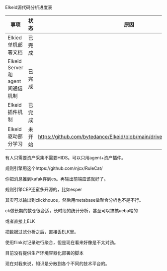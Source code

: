 Elkeid源代码分析进度表

| 事项                           | 状态   | 原因                                                         |
| ------------------------------ | ------ | ------------------------------------------------------------ |
| Elkied单机部署文档             | 已完成 |                                                              |
| Elkeid Server和agent间通信机制 | 已完成 |                                                              |
| Elkeid 插件机制                | 已完成 |                                                              |
| Elkeid 驱动部分学习            | 未开始 | https://github.com/bytedance/Elkeid/blob/main/driver/LKM/src/trace_buffer.c |



有人只需要资产采集不需要HIDS。可以只用agent+资产插件。



规则引擎用这个https://github.com/njcx/RuleCat/

你把消息推到kafak存到es。再输出前端应该就好了。



规则引擎CEP还蛮多开源的，比如esper

其实可以输出到clickhouce，然后用metabase做聚合分析也不是不行。

ck做长期的数仓很合适，长时段的统计分析，甚至可以搞搞ueba啥的



或者直接上ELK

把数据过滤分析之后，直接丢ELK里。



使用flink对记录进行聚合，但是现在看来好像是不太对劲。



目前没有提供生产环境容器化部署的脚本

现在对我来说，知识是分散到各个不同的技术平台的。